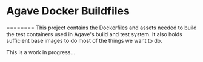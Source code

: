 # Agave Docker Buildfiles
========
This project contains the Dockerfiles and assets needed to build the test containers used in Agave's build and test system. It also holds sufficient base images to do most of the things we want to do. 

This is a work in progress...

